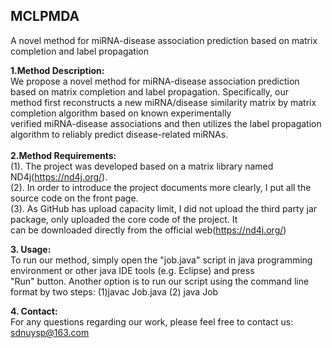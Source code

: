 ## MCLPMDA
A novel method for miRNA-disease association prediction based on matrix completion and label propagation

**1.Method Description:**<br> 
We propose a novel method for miRNA-disease association prediction based on matrix completion and label propagation. Specifically, our<br>  method first reconstructs a new miRNA/disease similarity matrix by matrix completion algorithm based on known experimentally<br>  verified miRNA-disease associations and then utilizes the label propagation algorithm to reliably predict disease-related miRNAs. <br> 
<br> 
**2.Method Requirements:**<br> 
(1). The project was developed based on a matrix library named ND4j(https://nd4j.org/). <br> 
(2). In order to introduce the project documents more clearly, I put all the source code on the front page.<br> 
(3). As GitHub has upload capacity limit, I did not upload the third party jar package, only uploaded the core code of the project. It <br>        can be downloaded directly  from the official web(https://nd4j.org/)<br> 

**3. Usage:**<br>
To run our method, simply open the "job.java" script in java programming environment or other java IDE tools (e.g. Eclipse) and press<br> 
"Run" button. Another option is to run our script using the command line format by two steps: (1)javac Job.java (2) java Job <br>

**4. Contact:** <br>
For any questions regarding our work, please feel free to contact us: sdnuysp@163.com<br>

